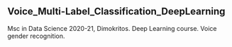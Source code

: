 ## Voice_Multi-Label_Classification_DeepLearning

Msc in Data Science 2020-21, Dimokritos. Deep Learning course. 
Voice gender recognition.
